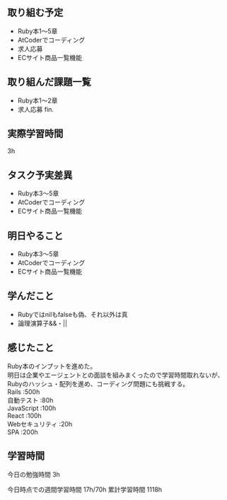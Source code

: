 ## 取り組む予定
- Ruby本1〜5章
- AtCoderでコーディング
- 求人応募
- ECサイト商品一覧機能

## 取り組んだ課題一覧
- Ruby本1〜2章
- 求人応募 fin.


## 実際学習時間
3h

## タスク予実差異
- Ruby本3〜5章
- AtCoderでコーディング
- ECサイト商品一覧機能

## 明日やること
- Ruby本3〜5章
- AtCoderでコーディング
- ECサイト商品一覧機能

## 学んだこと
- Rubyではnilもfalseも偽、それ以外は真
- 論理演算子&&・||


## 感じたこと
Ruby本のインプットを進めた。<br>
明日は企業やエージェントとの面談を組みまくったので学習時間取れないが、<br>
Rubyのハッシュ・配列を進め、コーディング問題にも挑戦する。<br>
Rails :500h<br>
自動テスト :80h<br>
JavaScript :100h<br>
React :100h<br>
Webセキュリティ :20h<br>
SPA :200h


## 学習時間
今日の勉強時間 3h

今日時点での週間学習時間 17h/70h
累計学習時間 1118h
